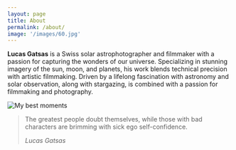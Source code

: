 ```yaml
---
layout: page
title: About
permalink: /about/
image: '/images/60.jpg'
---
```


<strong>Lucas Gatsas</strong> is a Swiss solar astrophotographer and filmmaker with a passion for capturing the wonders of our universe. Specializing in stunning imagery of the sun, moon, and planets, his work blends technical precision with artistic filmmaking. Driven by a lifelong fascination with astronomy and solar observation, along with stargazing, is combined with a passion for filmmaking and photography.

![My best moments]({{site.baseurl}}/images/70.jpg)


<!-- 
<div class="gallery-box">
  <div class="gallery">
    <img src="/images/71.jpg">
    <img src="/images/72.jpg">
    <img src="/images/73.jpg">
  </div>
  <em>My best moments / <a href="https://unsplash.com/@jakobowens1" target="_blank">Jakob Owens</a></em>
</div>

1. Host is designed for ambitious, professional publishers who want to actively build a business around their content. That's who it works best for.
2. The entire platform can be modified and customised to suit your needs. It's very powerful, but does require some knowledge of code. Ghost is not necessarily a good platform for beginners or people who just want a simple personal blog.
3. For the best experience we recommend downloading the Ghost Desktop App for your computer, which is the best way to access your Ghost site on a desktop device.


<p><iframe src="https://www.youtube.com/embed/R3VMW6fxK6Y" frameborder="0" allowfullscreen></iframe></p>
-->



> The greatest people doubt themselves, while those with bad characters are brimming with sick ego self-confidence.
>
> <cite>Lucas Gatsas</cite>

